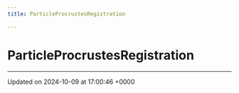 ```yaml
---
title: ParticleProcrustesRegistration

---
```


# ParticleProcrustesRegistration





-------------------------------

Updated on 2024-10-09 at 17:00:46 +0000